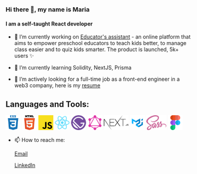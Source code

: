 ### Hi there 👋, my name is Maria
#### I am a self-taught React developer

- 🔭 I’m currently working on [Educator's assistant](https://www.ajutoruleducatorului.ro/) - an online platform that aims to empower preschool educators to teach kids better, to manage class easier and to quiz kids smarter. The product is launched, 5k+ users ✨

- 🌱 I’m currently learning Solidity, NextJS, Prisma 

- :eyes: I’m actively looking for a full-time job as a front-end engineer in a web3 company, here is my [resume](https://github.com/mariavarvaroi/mariavarvaroi/blob/cd3440caa1374711ebad557f63dabb222ee954a4/Maria%20Varvaroi.pdf)

## Languages and Tools:

<code><img src="./assets/css3.png" height="40px"/></code> 
<code><img src="./assets/html.png" height="40px"/></code> 
<code><img src="./assets/javascript.png" height="40px"/></code> 
<code><img src="./assets/react.png" height="40px"/></code> 
<code><img src="./assets/gatsby.png" height="40px"/></code> 
<code><img src="./assets/graphql.png" height="40px"/></code> 
<code><img src="./assets/nextjs.png" height="40px"/></code> 
<code><img src="./assets/mui.png" height="40px"/></code> 
<code><img src="./assets/sass.png" height="40px"/></code> 
<code><img src="./assets/figma.png" height="40px"/></code> 

- 📫 How to reach me: 

   [Email](mailto:varvaroimaria@gmail.com)
   
   [LinkedIn](https://www.linkedin.com/in/maria-varvaroi/)
   
<!--
**mariavarvaroi/mariavarvaroi** is a ✨ _special_ ✨ repository because its `README.md` (this file) appears on your GitHub profile.

Here are some ideas to get you started:


- 🤔 I’m looking for help with ...
- 💬 Ask me about ...
- 😄 Pronouns: ...
- ⚡ Fun fact: ...
-->
